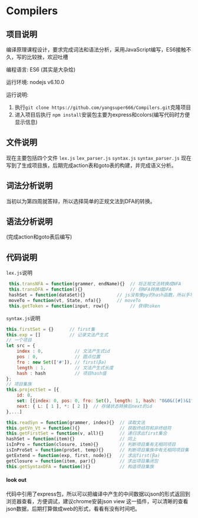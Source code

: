 # Compilers

## 项目说明
编译原理课程设计，要求完成词法和语法分析，采用JavaScript编写，ES6接触不久，写的比较挫，欢迎吐槽

编程语言: ES6 (其实是大杂烩)

运行环境: nodejs v6.10.0

运行说明:

1. 执行```git clone https://github.com/yangsuper666/Compilers.git```克隆项目
2. 进入项目后执行  ``` npm install ```安装包主要为express和colors(编写代码时方便显示信息)

## 文件说明

现在主要包括四个文件 ```lex.js``` ```lex_parser.js``` ```syntax.js``` ```syntax_parser.js``` 现在写到了生成项目族，后期完成action表和goto表的构建，并完成语义分析。

## 词法分析说明

当初以为第四周就答辩，所以选择简单的正规文法到DFA的转换。

## 语法分析说明

(完成action和goto表后编写)

## 代码说明

 ```lex.js```说明

```javascript
 this.transNFA = function(grammer, endName){}  // 将正规文法转换成NFA
 this.transDFA = function(){}                  // 将NFA转换成DFA
 hashSet = function(dataSet){}            // js没有像py的hash函数，所以手写一个生成唯一id
 moveTo = function(vt, State, nfa){}      // moveTo 
 this.getToken = function(input, row){}        // 获得token
```

```syntax.js```说明

```javascript
this.firstSet = {}      // first集
this.exp = []           // 记录文法产生式
// 一个项目
let src = { 
    index : 0,            // 文法产生式id
    pos : 0,              // 圆点位置
    fro : new Set(['#']), // first(βa)
    length : 1,           // 文法产生式长度
    hash : hash           // 项目hash值
};
// 项目集族
this.projectSet = [{
 	id: 0,
	set: [{index: 0, pos: 0, fro: Set(), length: 1, hash: "0&0&([#])&1"}, ...], // 存储项目
	next: { L: [ 1 ], *: [ 2 ]}  // 存储状态转换后next的id
},...]
```

```javascript
this.readSyn = function(grammer, index){}  // 读取文法
this.getVn_Vt = function(){}               // 获取终结符和非终结符
this.getFirstSet = function(v, all){}      // 递归求出first集合
hashSet = function(item){}                 // 同上
isInPro = function(closure, item){}        // 判断项目集有无相同项目
isInProSet = function(proSet, temp){}      // 判断项目集族中有无相同项目集
getExtend = function(exp, first, node){}   // 求出first(βa)
getClosure = function(item, par){}         // 求出项目集闭包
this.getSyntaxDFA = function(){}           // 构造项目集族
```

#### look out

代码中引用了express包，所以可以把编译中产生的中间数据以json的形式返回到浏览器查看，方便调试，建议chrome安装json view 这一插件，可以清晰的查看json数据，后期打算做成web的形式，看看有没有时间吧。